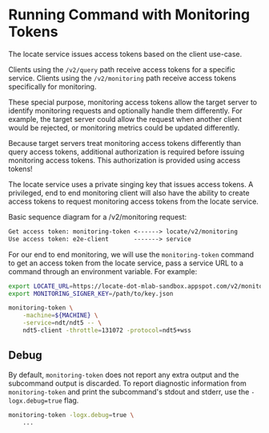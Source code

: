 # Running Command with Monitoring Tokens

The locate service issues access tokens based on the client use-case.

Clients using the `/v2/query` path receive access tokens for a specific
service. Clients using the `/v2/monitoring` path receive access tokens
specifically for monitoring.

These special purpose, monitoring access tokens allow the target server to
identify monitoring requests and optionally handle them differently. For
example, the target server could allow the request when another client would
be rejected, or monitoring metrics could be updated differently.

Because target servers treat monitoring access tokens differently than query
access tokens, additional authorization is required before issuing monitoring
access tokens. This authorization is provided using access tokens!

The locate service uses a private singing key that issues access tokens. A
privileged, end to end monitoring client will also have the ability to create
access tokens to request monitoring access tokens from the locate service.

Basic sequence diagram for a /v2/monitoring request:

```txt
Get access token: monitoring-token <------> locate/v2/monitoring
Use access token: e2e-client       -------> service
```

For our end to end monitoring, we will use the `monitoring-token` command to
get an access token from the locate service, pass a service URL to a command
through an environment variable. For example:

```sh
export LOCATE_URL=https://locate-dot-mlab-sandbox.appspot.com/v2/monitoring/
export MONITORING_SIGNER_KEY=/path/to/key.json

monitoring-token \
    -machine=${MACHINE} \
    -service=ndt/ndt5 -- \
    ndt5-client -throttle=131072 -protocol=ndt5+wss
```

## Debug

By default, `monitoring-token` does not report any extra output and the
subcommand output is discarded. To report diagnostic information from
`monitoring-token` and print the subcommand's stdout and stderr, use the
`-logx.debug=true` flag.

```sh
monitoring-token -logx.debug=true \
    ...
```
